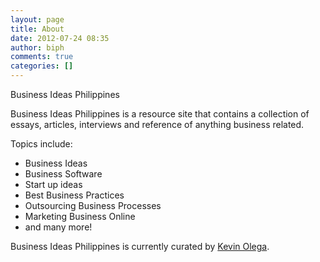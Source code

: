 ```yaml
---
layout: page
title: About
date: 2012-07-24 08:35
author: biph
comments: true
categories: []
---
```

Business Ideas Philippines

Business Ideas Philippines is a resource site that contains a collection of essays, articles, interviews and reference of anything business related.

Topics include:
<ul>
	<li>Business Ideas</li>
	<li>Business Software</li>
	<li>Start up ideas</li>
	<li>Best Business Practices</li>
	<li>Outsourcing Business Processes</li>
	<li>Marketing Business Online</li>
	<li>and many more!</li>
</ul>
Business Ideas Philippines is currently curated by <a href="http://kevinolega.com">Kevin Olega</a>.
